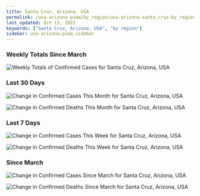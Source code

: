 ```yaml
---
title: Santa Cruz, Arizona, USA
permalink: /usa-arizona-pima/by_region/usa-arizona-santa_cruz-by_region.html
last_updated: Oct 13, 2021
keywords: ["Santa Cruz, Arizona, USA", "by region"]
sidebar: usa-arizona-pima_sidebar
---
```


<h3>Weekly Totals Since March</h3>

![Weekly Totals of Confirmed Cases for Santa Cruz, Arizona, USA](/covid_tracker/images/graphs/usa-arizona-santa_cruz-weekly_totals_graph.png)

<h3>Last 30 Days</h3>

![Change in Confirmed Cases This Month for Santa Cruz, Arizona, USA](/covid_tracker/images/graphs/usa-arizona-santa_cruz-delta_confirmed-30_days_graph.png)

![Change in Confirmed Deaths This Month for Santa Cruz, Arizona, USA](/covid_tracker/images/graphs/usa-arizona-santa_cruz-delta_deaths-30_days_graph.png)

<h3>Last 7 Days</h3>

![Change in Confirmed Cases This Week for Santa Cruz, Arizona, USA](/covid_tracker/images/graphs/usa-arizona-santa_cruz-delta_confirmed-7_days_graph.png)

![Change in Confirmed Deaths This Week for Santa Cruz, Arizona, USA](/covid_tracker/images/graphs/usa-arizona-santa_cruz-delta_deaths-7_days_graph.png)

<h3>Since March</h3>

![Change in Confirmed Cases Since March for Santa Cruz, Arizona, USA](/covid_tracker/images/graphs/usa-arizona-santa_cruz-delta_confirmed-since_march_graph.png)

![Change in Confirmed Deaths Since March for Santa Cruz, Arizona, USA](/covid_tracker/images/graphs/usa-arizona-santa_cruz-delta_deaths-since_march_graph.png)

